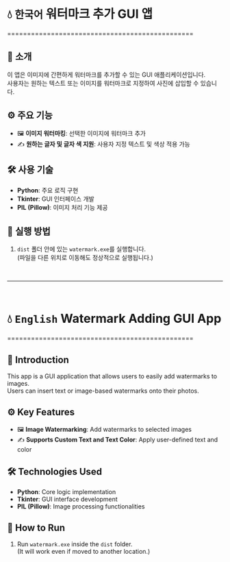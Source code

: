 # 💧 `한국어` 워터마크 추가 GUI 앱
===============================================

## 📌 소개
이 앱은 이미지에 간편하게 워터마크를 추가할 수 있는 GUI 애플리케이션입니다.  
사용자는 원하는 텍스트 또는 이미지를 워터마크로 지정하여 사진에 삽입할 수 있습니다.

## ⚙️ 주요 기능
- 🖼️ **이미지 워터마킹**: 선택한 이미지에 워터마크 추가  
- ✍️ **원하는 글자 및 글자 색 지원**: 사용자 지정 텍스트 및 색상 적용 가능  

## 🛠️ 사용 기술
- **Python**: 주요 로직 구현  
- **Tkinter**: GUI 인터페이스 개발  
- **PIL (Pillow)**: 이미지 처리 기능 제공  

## 🚀 실행 방법
1. `dist` 폴더 안에 있는 `watermark.exe`를 실행합니다.  
   (파일을 다른 위치로 이동해도 정상적으로 실행됩니다.)  

<br>

---

<br>

# 💧 `English` Watermark Adding GUI App  
===============================================  

## 📌 Introduction  
This app is a GUI application that allows users to easily add watermarks to images.  
Users can insert text or image-based watermarks onto their photos.  

## ⚙️ Key Features  
- 🖼️ **Image Watermarking**: Add watermarks to selected images  
- ✍️ **Supports Custom Text and Text Color**: Apply user-defined text and color  

## 🛠️ Technologies Used  
- **Python**: Core logic implementation  
- **Tkinter**: GUI interface development  
- **PIL (Pillow)**: Image processing functionalities  

## 🚀 How to Run  
1. Run `watermark.exe` inside the `dist` folder.  
   (It will work even if moved to another location.)  
   
